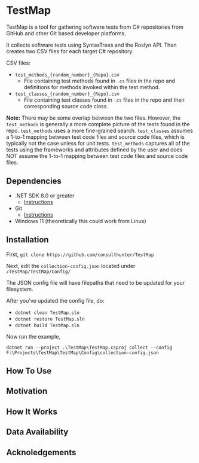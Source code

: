 ﻿# TestMap

TestMap is a tool for gathering software tests from C# repositories from GitHub and other Git based developer platforms.

It collects software tests using SyntaxTrees and the Roslyn API. Then creates two CSV files for each target C# repository.

CSV files:
- ```test_methods_{random_number}_{Repo}.csv```
    - File containing test methods found in ```.cs``` files in the repo and definitions for methods invoked within the test method.
- ```test_classes_{random_number}_{Repo}.csv```
    - File containing test classes found in ```.cs``` files in the repo and their corresponding source code class.

__Note:__ There may be some overlap between the two files. However, the ```test_methods``` is generally a more complete picture of the tests found in the repo.
```test_methods``` uses a more fine-grained search. ```test_classes``` assumes a 1-to-1 mapping between test code files and source code files, which is typically not the case unless for unit tests.
```test_methods``` captures all of the tests using the frameworks and attributes defined by the user and does NOT assume the 1-to-1 mapping between test code files and source code files.

## Dependencies


- .NET SDK 8.0 or greater
  - [Instructions](https://dotnet.microsoft.com/en-us/download/dotnet/8.0) 
- Git
  - [Instructions](https://git-scm.com/downloads/win)
- Windows 11 (theoretically this could work from Linux)


## Installation

First, ```git clone https://github.com/consulthunter/TestMap```

Next, edit the ```collection-config.json``` located under ```/TestMap/TestMap/Config/```

The JSON config file will have filepaths that need to be updated for your filesystem.

After you've updated the config file, do:

- ```dotnet clean TestMap.sln```
- ```dotnet restore TestMap.sln```
- ```dotnet build TestMap.sln```

Now run the example,

```dotnet run --project .\TestMap\TestMap.csproj collect --config F:\Projects\TestMap\TestMap\Config\collection-config.json```

## How To Use

## Motivation

## How It Works

## Data Availability

## Acknoledgements